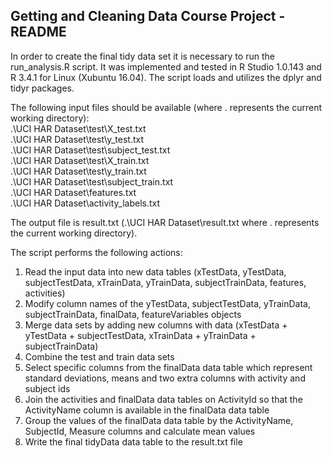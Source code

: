 ## Getting and Cleaning Data Course Project - README

In order to create the final tidy data set it is necessary to run the run_analysis.R script. It was implemented and tested in R Studio 1.0.143 and R 3.4.1 for Linux (Xubuntu 16.04). The script loads and utilizes the dplyr and tidyr packages.

The following input files should be available (where . represents the current working directory):  
.\UCI HAR Dataset\test\X_test.txt  
.\UCI HAR Dataset\test\y_test.txt  
.\UCI HAR Dataset\test\subject_test.txt  
.\UCI HAR Dataset\test\X_train.txt  
.\UCI HAR Dataset\test\y_train.txt  
.\UCI HAR Dataset\test\subject_train.txt  
.\UCI HAR Dataset\features.txt  
.\UCI HAR Dataset\activity_labels.txt  


The output file is result.txt (.\UCI HAR Dataset\result.txt where . represents the current working directory).  

The script performs the following actions:  
1.  Read the input data into new data tables (xTestData, yTestData, subjectTestData, xTrainData, yTrainData, subjectTrainData, features, activities)  
2.  Modify column names of the yTestData, subjectTestData, yTrainData, subjectTrainData, finalData, featureVariables objects  
3.  Merge data sets by adding new columns with data (xTestData + yTestData + subjectTestData, xTrainData + yTrainData + subjectTrainData)  
4.  Combine the test and train data sets
5.  Select specific columns from the finalData data table which represent standard deviations, means and two extra columns with activity and subject ids  
6.  Join the activities and finalData data tables on ActivityId so that the ActivityName column is available in the finalData data table  
7.  Group the values of the finalData data table by the ActivityName, SubjectId, Measure columns and calculate mean values 
8.  Write the final tidyData data table to the result.txt file  
